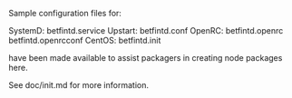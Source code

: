 Sample configuration files for:

SystemD: betfintd.service
Upstart: betfintd.conf
OpenRC:  betfintd.openrc
         betfintd.openrcconf
CentOS:  betfintd.init

have been made available to assist packagers in creating node packages here.

See doc/init.md for more information.
